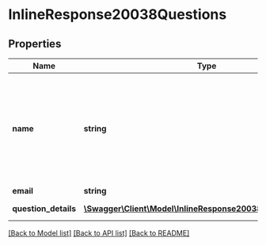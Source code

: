 # InlineResponse20038Questions

## Properties
Name | Type | Description | Notes
------------ | ------------- | ------------- | -------------
**name** | **string** | Participant display name.&lt;br&gt; If \&quot;anonymous\&quot; option is enabled for a [poll](https://support.zoom.us/hc/en-us/articles/213756303-Polling-for-Meet), the participant&#39;s polling information will be kept anonymous and the value of &#x60;name&#x60; field will be \&quot;Anonymous Attendee\&quot;. | [optional] 
**email** | **string** | Participant email. | [optional] 
**question_details** | [**\Swagger\Client\Model\InlineResponse20038QuestionDetails[]**](InlineResponse20038QuestionDetails.md) | Array of questions from user. | [optional] 

[[Back to Model list]](../README.md#documentation-for-models) [[Back to API list]](../README.md#documentation-for-api-endpoints) [[Back to README]](../README.md)


